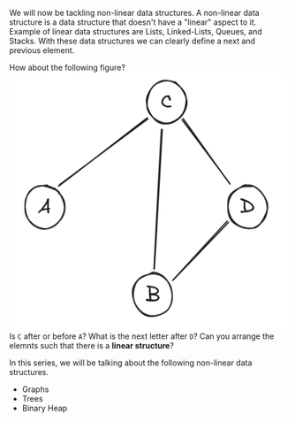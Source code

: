 
We will now be tackling non-linear data structures. A non-linear data structure is a data structure that doesn't have a "linear" aspect to it. Example of linear data structures are Lists, Linked-Lists, Queues, and Stacks. With these data structures we can clearly define a next and previous element. 

How about the following figure?
![](images/graphaCDB.png)Is `C` after or before `A`? What is the next letter after `D`? Can you arrange the elemnts such that there is a **linear structure**?

In this series, we will be talking about the following non-linear data structures.
- Graphs
- Trees
- Binary Heap

